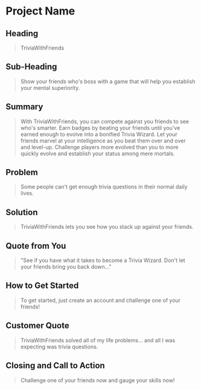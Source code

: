 # Project Name #

<!-- 
> This material was originally posted [here](http://www.quora.com/What-is-Amazons-approach-to-product-development-and-product-management). It is reproduced here for posterities sake.

There is an approach called "working backwards" that is widely used at Amazon. They work backwards from the customer, rather than starting with an idea for a product and trying to bolt customers onto it. While working backwards can be applied to any specific product decision, using this approach is especially important when developing new products or features.

For new initiatives a product manager typically starts by writing an internal press release announcing the finished product. The target audience for the press release is the new/updated product's customers, which can be retail customers or internal users of a tool or technology. Internal press releases are centered around the customer problem, how current solutions (internal or external) fail, and how the new product will blow away existing solutions.

If the benefits listed don't sound very interesting or exciting to customers, then perhaps they're not (and shouldn't be built). Instead, the product manager should keep iterating on the press release until they've come up with benefits that actually sound like benefits. Iterating on a press release is a lot less expensive than iterating on the product itself (and quicker!).

If the press release is more than a page and a half, it is probably too long. Keep it simple. 3-4 sentences for most paragraphs. Cut out the fat. Don't make it into a spec. You can accompany the press release with a FAQ that answers all of the other business or execution questions so the press release can stay focused on what the customer gets. My rule of thumb is that if the press release is hard to write, then the product is probably going to suck. Keep working at it until the outline for each paragraph flows. 

Oh, and I also like to write press-releases in what I call "Oprah-speak" for mainstream consumer products. Imagine you're sitting on Oprah's couch and have just explained the product to her, and then you listen as she explains it to her audience. That's "Oprah-speak", not "Geek-speak".

Once the project moves into development, the press release can be used as a touchstone; a guiding light. The product team can ask themselves, "Are we building what is in the press release?" If they find they're spending time building things that aren't in the press release (overbuilding), they need to ask themselves why. This keeps product development focused on achieving the customer benefits and not building extraneous stuff that takes longer to build, takes resources to maintain, and doesn't provide real customer benefit (at least not enough to warrant inclusion in the press release).
 -->
 
## Heading ##
  > TriviaWithFriends

## Sub-Heading ##
  > Show your friends who's boss with a game that will help you establish your mental superiority.

## Summary ##
  > With TriviaWithFriends, you can compete against you friends to see who's smarter. Earn badges by beating your friends until you've earned enough to evolve into a bonified Trivia Wizard. Let your friends marvel at your intelligence as you beat them over and over and level-up. Challenge players more evolved than you to more quickly evolve and establish your status among mere mortals.

## Problem ##
  > Some people can't get enough trivia questions in their normal daily lives.

## Solution ##
  > TriviaWithFriends lets you see how you stack up against your friends.

## Quote from You ##
  > "See if you have what it takes to become a Trivia Wizard. Don't let your friends bring you back down..."

## How to Get Started ##
  > To get started, just create an account and challenge one of your friends!

## Customer Quote ##
  > TriviaWithFriends solved all of my life problems... and all I was expecting was trivia questions.

## Closing and Call to Action ##
  > Challenge one of your friends now and gauge your skills now!
